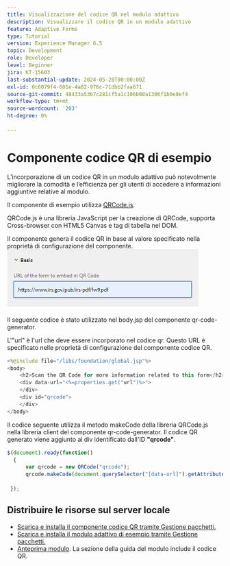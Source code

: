 ```yaml
---
title: Visualizzazione del codice QR nel modulo adattivo
description: Visualizzare il codice QR in un modulo adattivo
feature: Adaptive Forms
type: Tutorial
version: Experience Manager 6.5
topic: Development
role: Developer
level: Beginner
jira: KT-15603
last-substantial-update: 2024-05-28T00:00:00Z
exl-id: 0c6079f4-601e-4a82-976c-71dbb2faa671
source-git-commit: 48433a5367c281cf5a1c106b08a1306f1b0e8ef4
workflow-type: tm+mt
source-wordcount: '203'
ht-degree: 0%

---
```


# Componente codice QR di esempio

L’incorporazione di un codice QR in un modulo adattivo può notevolmente migliorare la comodità e l’efficienza per gli utenti di accedere a informazioni aggiuntive relative al modulo.

Il componente di esempio utilizza [QRCode.js](https://davidshimjs.github.io/qrcodejs/).

QRCode.js è una libreria JavaScript per la creazione di QRCode, supporta Cross-browser con HTML5 Canvas e tag di tabella nel DOM.

Il componente genera il codice QR in base al valore specificato nella proprietà di configurazione del componente.
![immagine](assets/qr-code-url.png)

Il seguente codice è stato utilizzato nel body.jsp del componente qr-code-generator.

L&#39;&quot;url&quot; è l&#39;url che deve essere incorporato nel codice qr. Questo URL è specificato nelle proprietà di configurazione del componente codice QR.

```java
<%@include file="/libs/foundation/global.jsp"%>
<body>
    <h2>Scan the QR Code for more information related to this form</h2>
    <div data-url="<%=properties.get("url")%>">
    </div>
    <div id="qrcode">
    </div>
</body>
```



Il codice seguente utilizza il metodo makeCode della libreria QRCode.js nella libreria client del componente qr-code-generator. Il codice QR generato viene aggiunto al div identificato dall&#39;ID **&quot;qrcode&quot;**.

```javascript
$(document).ready(function()
  {
      var qrcode = new QRCode("qrcode");
      qrcode.makeCode(document.querySelector("[data-url]").getAttribute("data-url"));
      
 });
```

## Distribuire le risorse sul server locale

* [Scarica e installa il componente codice QR tramite Gestione pacchetti.](assets/qrcode.zip)
* [Scarica e installa il modulo adattivo di esempio tramite Gestione pacchetti.](assets/form-with-qr-code.zip)
* [Anteprima modulo](http://localhost:4502/content/dam/formsanddocuments/qrcode/w9form/jcr:content?wcmmode=disabled). La sezione della guida del modulo include il codice QR.
